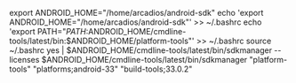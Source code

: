 export ANDROID_HOME="/home/arcadios/android-sdk"
echo 'export ANDROID_HOME="/home/arcadios/android-sdk"' >> ~/.bashrc
echo 'export PATH="$PATH:$ANDROID_HOME/cmdline-tools/latest/bin:$ANDROID_HOME/platform-tools"' >> ~/.bashrc
source ~/.bashrc
yes | $ANDROID_HOME/cmdline-tools/latest/bin/sdkmanager --licenses
$ANDROID_HOME/cmdline-tools/latest/bin/sdkmanager "platform-tools" "platforms;android-33" "build-tools;33.0.2"
